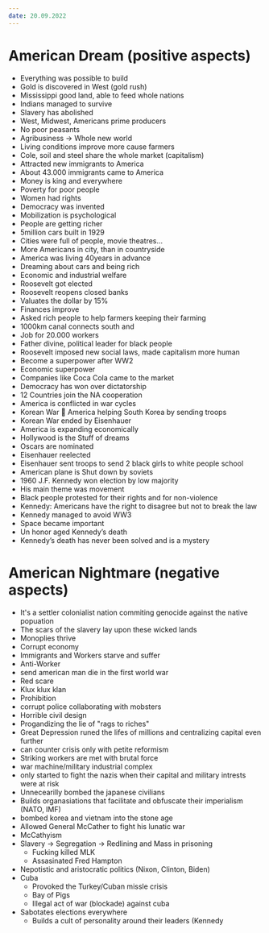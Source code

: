```yaml
---
date: 20.09.2022
---
```

# American Dream (positive aspects)
+ Everything was possible to build    
+ Gold is discovered in West (gold rush)  
+ Mississippi good land, able to feed whole nations  
+ Indians managed to survive  
+ Slavery has abolished  
+ West, Midwest, Americans prime producers  
+ No poor peasants  
+ Agribusiness -> Whole new world  
+ Living conditions improve more cause farmers  
+ Cole, soil and steel share the whole market (capitalism)  
+ Attracted new immigrants to America  
+ About 43.000 immigrants came to America    
+ Money is king and everywhere  
+ Poverty for poor people  
+ Women had rights  
+ Democracy was invented  
+ Mobilization is psychological  
+ People are getting richer  
+ 5million cars built in 1929  
+ Cities were full of people, movie theatres…  
+ More Americans in city, than in countryside  
+ America was living 40years in advance  
+ Dreaming about cars and being rich  
+ Economic and industrial welfare  
+ Roosevelt got elected  
+ Roosevelt reopens closed banks  
+ Valuates the dollar by 15%  
+ Finances improve  
+ Asked rich people to help farmers keeping their farming  
+ 1000km canal connects south and    
+ Job for 20.000 workers  
+ Father divine, political leader for black people  
+ Roosevelt imposed new social laws, made capitalism more human  
+ Become a superpower after WW2  
+ Economic superpower  
+ Companies like Coca Cola came to the market  
+ Democracy has won over dictatorship  
+ 12 Countries join the NA cooperation  
+ America is conflicted in war cycles  
+ Korean War  America helping South Korea by sending troops  
+ Korean War ended by Eisenhauer  
+ America is expanding economically  
+ Hollywood is the Stuff of dreams  
+ Oscars are nominated  
+ Eisenhauer reelected  
+ Eisenhauer sent troops to send 2 black girls to white people school  
+ American plane is Shut down by soviets  
+ 1960 J.F. Kennedy won election by low majority  
+ His main theme was movement  
+ Black people protested for their rights and for non-violence  
+ Kennedy: Americans have the right to disagree but not to break the law  
+ Kennedy managed to avoid WW3    
+ Space became important  
+ Un honor aged Kennedy’s death  
+ Kennedy’s death has never been solved and is a mystery
# American Nightmare (negative aspects)
+ It's a settler colonialist nation commiting genocide against the native popuation
+ The scars of the slavery lay upon these wicked lands
+ Monoplies thrive
+ Corrupt economy
+ Immigrants and Workers starve and suffer
+ Anti-Worker
+ send american man die in the first world war
+ Red scare
+ Klux klux klan
+ Prohibition
+ corrupt police collaborating with mobsters
+ Horrible civil design
+ Progandizing the lie of "rags to riches"
+ Great Depression runed the lifes of millions and centralizing capital even further
+ can counter crisis only with petite reformism
+ Striking workers are met with brutal force
+ war machine/military industrial complex
+ only started to fight the nazis when their capital and military intrests were at risk
+ Unnecearilly bombed the japanese civilians
+ Builds organasiations that facilitate and obfuscate their imperialism (NATO, IMF)
+ bombed korea and vietnam into the stone age
+ Allowed General McCather to fight his lunatic war
+ McCathyism
+ Slavery -> Segregation -> Redlining and Mass in prisoning
	+ Fucking killed MLK
	+ Assasinated Fred Hampton
+ Nepotistic and aristocratic politics (Nixon, Clinton, Biden)
+ Cuba
	+ Provoked the Turkey/Cuban missle crisis 
	+ Bay of Pigs
	+ Illegal act of war (blockade) against cuba
+  Sabotates elections everywhere
	+ Builds a cult of personality around their leaders (Kennedy